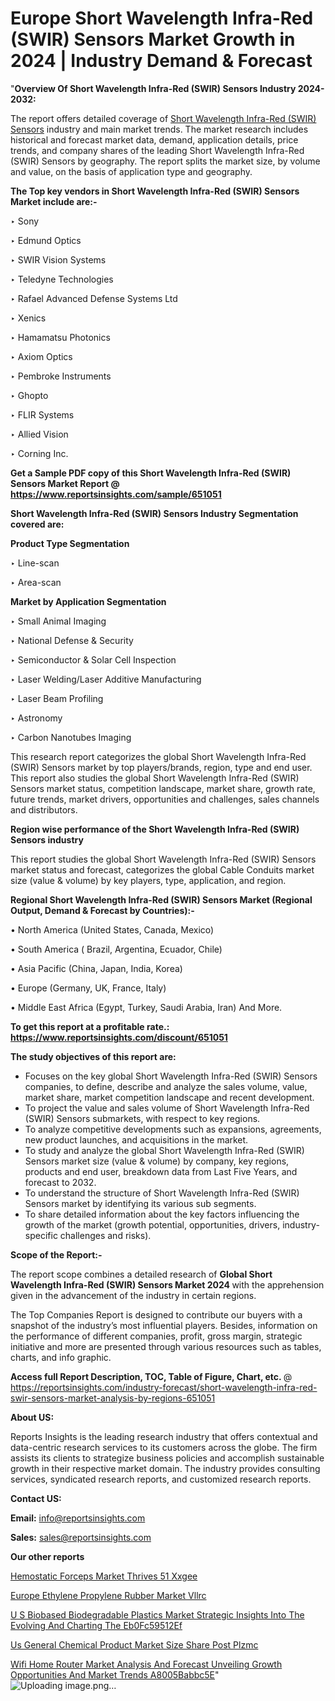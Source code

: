 # Europe Short Wavelength Infra-Red (SWIR) Sensors Market Growth in 2024 | Industry Demand & Forecast

 "<strong>Overview Of Short Wavelength Infra-Red (SWIR) Sensors Industry 2024-2032:</strong>

The report offers detailed coverage of <a href=https://www.reportsinsights.com/sample/651051>Short Wavelength Infra-Red (SWIR) Sensors</a> industry and main market trends. The market research includes historical and forecast market data, demand, application details, price trends, and company shares of the leading Short Wavelength Infra-Red (SWIR) Sensors by geography. The report splits the market size, by volume and value, on the basis of application type and geography.

<strong>The Top key vendors in Short Wavelength Infra-Red (SWIR) Sensors Market include are:- </strong>

‣ Sony

‣ Edmund Optics

‣ SWIR Vision Systems

‣ Teledyne Technologies

‣ Rafael Advanced Defense Systems Ltd

‣ Xenics

‣ Hamamatsu Photonics

‣ Axiom Optics

‣ Pembroke Instruments

‣ Ghopto

‣ FLIR Systems

‣ Allied Vision

‣ Corning Inc.

<strong>Get a Sample PDF copy of this Short Wavelength Infra-Red (SWIR) Sensors Market Report </strong><strong>@ <a href=https://www.reportsinsights.com/sample/651051 style=color:#0000ff;>https://www.reportsinsights.com/sample/651051</a> </strong>

<strong>Short Wavelength Infra-Red (SWIR) Sensors Industry Segmentation covered are:</strong>

<strong>Product Type Segmentation</strong>

‣ Line-scan

‣ Area-scan

<strong>Market by Application Segmentation</strong>

‣ Small Animal Imaging

‣ National Defense & Security

‣ Semiconductor & Solar Cell Inspection

‣ Laser Welding/Laser Additive Manufacturing

‣ Laser Beam Profiling

‣ Astronomy

‣ Carbon Nanotubes Imaging

This research report categorizes the global Short Wavelength Infra-Red (SWIR) Sensors market by top players/brands, region, type and end user. This report also studies the global Short Wavelength Infra-Red (SWIR) Sensors market status, competition landscape, market share, growth rate, future trends, market drivers, opportunities and challenges, sales channels and distributors.

<strong>Region wise performance of the Short Wavelength Infra-Red (SWIR) Sensors industry</strong><strong> </strong>

This report studies the global Short Wavelength Infra-Red (SWIR) Sensors market status and forecast, categorizes the global Cable Conduits market size (value &amp; volume) by key players, type, application, and region. 

<strong>Regional Short Wavelength Infra-Red (SWIR) Sensors Market (Regional Output, Demand &amp; Forecast by Countries):-</strong>

• North America (United States, Canada, Mexico)

• South America ( Brazil, Argentina, Ecuador, Chile)

• Asia Pacific (China, Japan, India, Korea)

• Europe (Germany, UK, France, Italy)

• Middle East Africa (Egypt, Turkey, Saudi Arabia, Iran) And More.

<strong>To get this report at a profitable rate.: <a href=https://www.reportsinsights.com/discount/651051 style=color:#0000ff;>https://www.reportsinsights.com/discount/651051</a></strong>

<strong>The study objectives of this report are:</strong>
<ul>
  <li>Focuses on the key global Short Wavelength Infra-Red (SWIR) Sensors companies, to define, describe and analyze the sales volume, value, market share, market competition landscape and recent development.</li>
  <li>To project the value and sales volume of Short Wavelength Infra-Red (SWIR) Sensors submarkets, with respect to key regions.</li>
  <li>To analyze competitive developments such as expansions, agreements, new product launches, and acquisitions in the market.</li>
  <li>To study and analyze the global Short Wavelength Infra-Red (SWIR) Sensors market size (value &amp; volume) by company, key regions, products and end user, breakdown data from Last Five Years, and forecast to 2032.</li>
  <li>To understand the structure of Short Wavelength Infra-Red (SWIR) Sensors market by identifying its various sub segments.</li>
  <li>To share detailed information about the key factors influencing the growth of the market (growth potential, opportunities, drivers, industry-specific challenges and risks).</li>
</ul>
<strong>Scope of the Report:-</strong><strong> </strong>

The report scope combines a detailed research of <strong>Global Short Wavelength Infra-Red (SWIR) Sensors Market 2024 </strong>with the apprehension given in the advancement of the industry in certain regions.

The Top Companies Report is designed to contribute our buyers with a snapshot of the industry’s most influential players. Besides, information on the performance of different companies, profit, gross margin, strategic initiative and more are presented through various resources such as tables, charts, and info graphic.

<strong>Access full Report Description, TOC, Table of Figure, Chart, etc. </strong>@   <a href=https://reportsinsights.com/industry-forecast/short-wavelength-infra-red-swir-sensors-market-analysis-by-regions-651051 style=color:#0000ff;>https://reportsinsights.com/industry-forecast/short-wavelength-infra-red-swir-sensors-market-analysis-by-regions-651051</a>

<strong>About US:</strong>

Reports Insights is the leading research industry that offers contextual and data-centric research services to its customers across the globe. The firm assists its clients to strategize business policies and accomplish sustainable growth in their respective market domain. The industry provides consulting services, syndicated research reports, and customized research reports.

<strong>Contact US:</strong>

<p class=""""><b>Email:</b> <a href=mailto:info@reportsinsights.com>info@reportsinsights.com</a></p>
<p class=""""><b>Sales:</b> <a href=mailto:sales@reportsinsights.com>sales@reportsinsights.com</a></p>

<strong>Our other reports</strong>

<a href=https://www.linkedin.com/pulse/hemostatic-forceps-market-thrives-51-xxgee/>Hemostatic Forceps Market Thrives 51 Xxgee</a>

<a href=https://www.linkedin.com/pulse/europe-ethylene-propylene-rubber-market-vllrc/>Europe Ethylene Propylene Rubber Market Vllrc</a>

<a href=https://medium.com/@patelamau/u-s-biobased-biodegradable-plastics-market-strategic-insights-into-the-evolving-and-charting-the-eb0fc59512ef>U S Biobased Biodegradable Plastics Market Strategic Insights Into The Evolving And Charting The Eb0Fc59512Ef</a>

<a href=https://www.linkedin.com/pulse/us-general-chemical-product-market-size-share-post-plzmc/>Us General Chemical Product Market Size Share Post Plzmc</a>

<a href=https://medium.com/@sakshideshmukh994/wifi-home-router-market-analysis-and-forecast-unveiling-growth-opportunities-and-market-trends-a8005babbc5e>Wifi Home Router Market Analysis And Forecast Unveiling Growth Opportunities And Market Trends A8005Babbc5E</a>"
![Uploading image.png…]()
